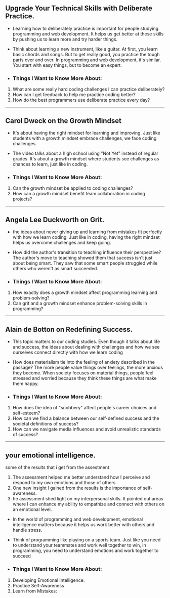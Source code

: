 ## Upgrade Your Technical Skills with Deliberate Practice.
- Learning how to deliberately practice is important for people studying programming and web development. It helps us get better at these skills by pushing us to learn more and try harder things.
+ Think about learning a new instrument, like a guitar. At first, you learn basic chords and songs. But to get really good, you practice the tough parts over and over.
In programming and web development, it's similar. You start with easy things, but to become an expert.
* ### Things I Want to Know More About:
1. What are some really hard coding challenges I can practice deliberately?
2. How can I get feedback to help me practice coding better?
3. How do the best programmers use deliberate practice every day?

--- 
## Carol Dweck on the Growth Mindset
-  It's about having the right mindset for learning and improving. Just like students with a growth mindset embrace challenges, we face coding challenges.
+ The video talks about a high school using "Not Yet" instead of regular grades. It's about a growth mindset where students see challenges as chances to learn, just like in coding.
* ### Things I Want to Know More About:
1. Can the growth mindset be applied to coding challenges?
2. How can a growth mindset benefit team collaboration in coding projects?

---
##  Angela Lee Duckworth on Grit.
- the ideas about never giving up and learning from mistakes fit perfectly with how we learn coding. Just like in coding, having the right mindset helps us overcome challenges and keep going.
+ How did the author's transition to teaching influence their perspective?
The author's move to teaching showed them that success isn't just about being smart. They saw that some smart people struggled while others who weren't as smart succeeded.
* ### Things I Want to Know More About:
1. How exactly does a growth mindset affect programming learning and problem-solving?
2. Can grit and a growth mindset enhance problem-solving skills in programming?

---
## Alain de Botton on Redefining Success.
- This topic matters to our coding studies. Even though it talks about life and success, the ideas about dealing with challenges and how we see ourselves connect directly with how we learn coding
+ How does materialism tie into the feeling of anxiety described in the passage? The more people value things over feelings, the more anxious they become. When society focuses on material things, people feel stressed and worried because they think these things are what make them happy.
* ### Things I Want to Know More About:
1. How does the idea of "snobbery" affect people's career choices and self-esteem?
2. How can we find a balance between our self-defined success and the societal definitions of success?
3. How can we navigate media influences and avoid unrealistic standards of success?

---
## your emotional intelligence.
some of the results that i get from the assestment
1. The assessment helped me better understand how I perceive and respond to my own emotions and those of others
2. One new insight I gained from the results is the importance of self-awareness.
3. he assessment shed light on my interpersonal skills. It pointed out areas where I can enhance my ability to empathize and connect with others on an emotional level. 

- In the world of programming and web development, emotional intelligence matters because it helps us work better with others and handle stress.
+ Think of programming like playing on a sports team. Just like you need to understand your teammates and work well together to win, in programming, you need to understand emotions and work together to succeed
* ### Things I Want to Know More About:
1. Developing Emotional Intelligence.
2. Practice Self-Awareness
3. Learn from Mistakes:
